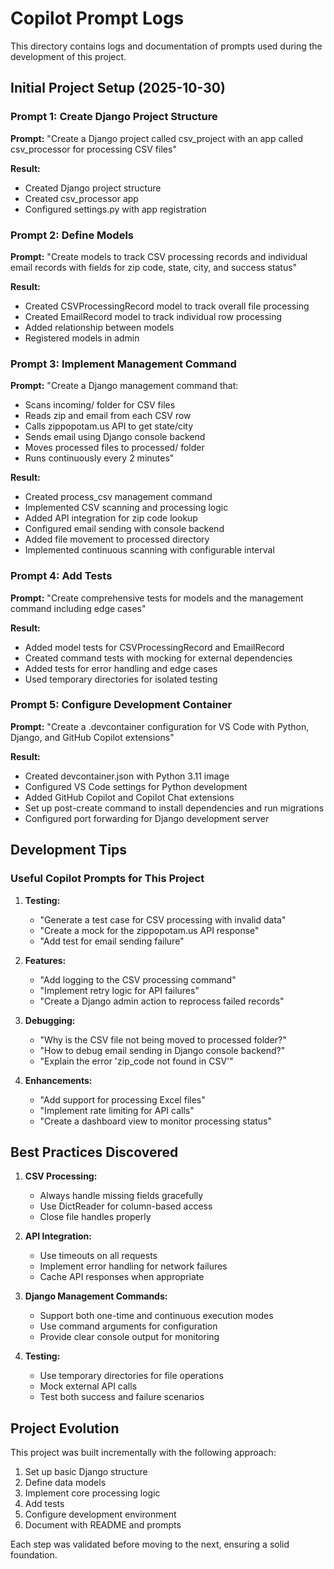 # Copilot Prompt Logs

This directory contains logs and documentation of prompts used during the development of this project.

## Initial Project Setup (2025-10-30)

### Prompt 1: Create Django Project Structure
**Prompt:**
"Create a Django project called csv_project with an app called csv_processor for processing CSV files"

**Result:**
- Created Django project structure
- Created csv_processor app
- Configured settings.py with app registration

### Prompt 2: Define Models
**Prompt:**
"Create models to track CSV processing records and individual email records with fields for zip code, state, city, and success status"

**Result:**
- Created CSVProcessingRecord model to track overall file processing
- Created EmailRecord model to track individual row processing
- Added relationship between models
- Registered models in admin

### Prompt 3: Implement Management Command
**Prompt:**
"Create a Django management command that:
- Scans incoming/ folder for CSV files
- Reads zip and email from each CSV row
- Calls zippopotam.us API to get state/city
- Sends email using Django console backend
- Moves processed files to processed/ folder
- Runs continuously every 2 minutes"

**Result:**
- Created process_csv management command
- Implemented CSV scanning and processing logic
- Added API integration for zip code lookup
- Configured email sending with console backend
- Added file movement to processed directory
- Implemented continuous scanning with configurable interval

### Prompt 4: Add Tests
**Prompt:**
"Create comprehensive tests for models and the management command including edge cases"

**Result:**
- Added model tests for CSVProcessingRecord and EmailRecord
- Created command tests with mocking for external dependencies
- Added tests for error handling and edge cases
- Used temporary directories for isolated testing

### Prompt 5: Configure Development Container
**Prompt:**
"Create a .devcontainer configuration for VS Code with Python, Django, and GitHub Copilot extensions"

**Result:**
- Created devcontainer.json with Python 3.11 image
- Configured VS Code settings for Python development
- Added GitHub Copilot and Copilot Chat extensions
- Set up post-create command to install dependencies and run migrations
- Configured port forwarding for Django development server

## Development Tips

### Useful Copilot Prompts for This Project

1. **Testing:**
   - "Generate a test case for CSV processing with invalid data"
   - "Create a mock for the zippopotam.us API response"
   - "Add test for email sending failure"

2. **Features:**
   - "Add logging to the CSV processing command"
   - "Implement retry logic for API failures"
   - "Create a Django admin action to reprocess failed records"

3. **Debugging:**
   - "Why is the CSV file not being moved to processed folder?"
   - "How to debug email sending in Django console backend?"
   - "Explain the error 'zip_code not found in CSV'"

4. **Enhancements:**
   - "Add support for processing Excel files"
   - "Implement rate limiting for API calls"
   - "Create a dashboard view to monitor processing status"

## Best Practices Discovered

1. **CSV Processing:**
   - Always handle missing fields gracefully
   - Use DictReader for column-based access
   - Close file handles properly

2. **API Integration:**
   - Use timeouts on all requests
   - Implement error handling for network failures
   - Cache API responses when appropriate

3. **Django Management Commands:**
   - Support both one-time and continuous execution modes
   - Use command arguments for configuration
   - Provide clear console output for monitoring

4. **Testing:**
   - Use temporary directories for file operations
   - Mock external API calls
   - Test both success and failure scenarios

## Project Evolution

This project was built incrementally with the following approach:
1. Set up basic Django structure
2. Define data models
3. Implement core processing logic
4. Add tests
5. Configure development environment
6. Document with README and prompts

Each step was validated before moving to the next, ensuring a solid foundation.

